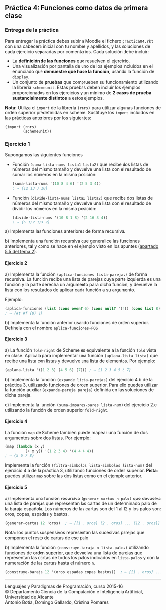## Práctica 4: Funciones como datos de primera clase

### Entrega de la práctica

Para entregar la práctica debes subir a Moodle el fichero `practica04.rkt` con una cabecera inicial con tu nombre y apellidos, y las soluciones de cada ejercicio separadas por comentarios. Cada solución debe incluir:

- La **definición de las funciones** que resuelven el ejercicio.
- Una visualización por pantalla de uno de los ejemplos incluidos en el enunciado que **demuestre qué hace la función**, usando la función de `display`.
- Un conjunto de **pruebas** que comprueben su funcionamiento utilizando la librería `schemeunit`. Estas pruebas deben incluir los ejemplos proporcionados en los ejercicios y un mínimo de **2 casos de prueba sustancialmente distintos** a estos ejemplos.

**Nota:** Utiliza  el `import` de la librería `(rnrs)` para utilizar algunas funciones de orden superior predefinidas en scheme. Sustituye los `import` incluidos en las prácticas anteriores por los siguientes:
```
(import (rnrs)
        (schemeunit))
```

### Ejercicio 1

Supongamos las siguientes funciones:

- Función `(suma-lista-nums lista1 lista2)` que recibe dos listas de números del mismo tamaño y devuelve una lista con el resultado de sumar los números en la misma posición:

    ```scheme
    (suma-lista-nums '(10 8 4 6) '(2 5 3 4))
    ; ⇒ {12 13 7 10}
    ```

- Función `(divide-lista-nums lista1 lista2)` que recibe dos listas de números del mismo tamaño y devuelve una lista con el resultado de dividir los números en la misma posición:

    ```scheme
    (divide-lista-nums '(10 8 1 8) '(2 16 3 4))
    ; ⇒ {5 1/2 1/3 2}
    ```

a) Implementa las funciones anteriores de forma recursiva.

b) Implementa una función recursiva que generalice las funciones anteriores, tal y como se hace en el ejemplo visto en los apuntes ([apartado 5.5 del tema 2](http://domingogallardo.github.io/lpp/teoria/Tema02-ProgramacionFuncional.html#5-5)).


#### Ejercicio 2


a) Implementa la función `(aplica-funciones lista-parejas)` de forma recursiva. La función recibe una lista de parejas cuya parte izquierda es una función y la parte derecha un argumento para dicha función, y devuelve la lista con los resultados de aplicar cada función a su argumento.

Ejemplo:

```scheme
(aplica-funciones (list (cons even? 6) (cons null? '(4)) (cons list 8) (cons car '(1 2 3))  
; ⇒ {#t #f {8} 1}
```

b) Implementa la función anterior usando funciones de orden superior. Defínela con el nombre `aplica-funciones-FOS`

#### Ejercicio 3

a) La función `fold-right` de Scheme es equivalente a la función `fold` vista en clase. Aplícala para implementar una función `(aplana-lista lista)` que recibe una lista con listas y devuelve una lista de elementos. Por ejemplo:

```scheme
(aplana-lista '((1 2 3) (4 5 6) (7))) ; ⇒ {1 2 3 4 5 6 7}
```

b) Implementa la función `(expande lista-parejas)` del ejercicio 4.b de la práctica 3, utilizando funciones de orden superior. Para ello puedes utilizar la función auxiliar `(expande-pareja pareja)` definida en las soluciones de dicha pareja.

c) Implementa la función `(suma-impares-pares lista-num)` del ejercicio 2.c utilizando la función de orden superior `fold-right`.

#### Ejercicio 4

La función `map` de Scheme también puede mapear una función de dos argumentos sobre dos listas. Por ejemplo:

```scheme
(map (lambda (x y)
         (+ x y)) '(1 2 3 4) '(4 4 4 4))
; ⇒ {5 6 7 8}
```

Implementa la función `(filtra-simbolos lista-simbolos lista-num)` del ejercicio 4.a de la práctica 3, utilizando funciones de orden superior. **Pista**: puedes utilizar `map` sobre las dos listas como en el ejemplo anterior.


#### Ejercicio 5

a) Implementa una función recursiva `(generar-cartas n palo)` que devuelva una lista de parejas que representan las cartas de un determinado palo de la baraja española. Los números de las cartas son del 1 al 12 y los palos son: oros, copas, espadas y bastos.

```scheme
(generar-cartas 12 'oros)  ; ⇒ {{1 . oros} {2 . oros} ... {12 . oros}}
```

Nota: los puntos suspensivos representan las sucesivas parejas que componen el resto de cartas de ese palo


b) Implementa la función `(construye-baraja n lista-palos)` utilizando funciones de orden superior, que devuelva una lista de parejas que representan las cartas de todos los palos indicados en `lista-palos` y con la numeración de las cartas hasta el número `n`.

```scheme
(construye-baraja 12 '(oros espadas copas bastos))  ; ⇒ {{1 . oros} ... {12 . oros} ... {1 . bastos} ... {12 . bastos}}
```

----

Lenguajes y Paradigmas de Programación, curso 2015-16  
© Departamento Ciencia de la Computación e Inteligencia Artificial, Universidad de Alicante  
Antonio Botía, Domingo Gallardo, Cristina Pomares  
